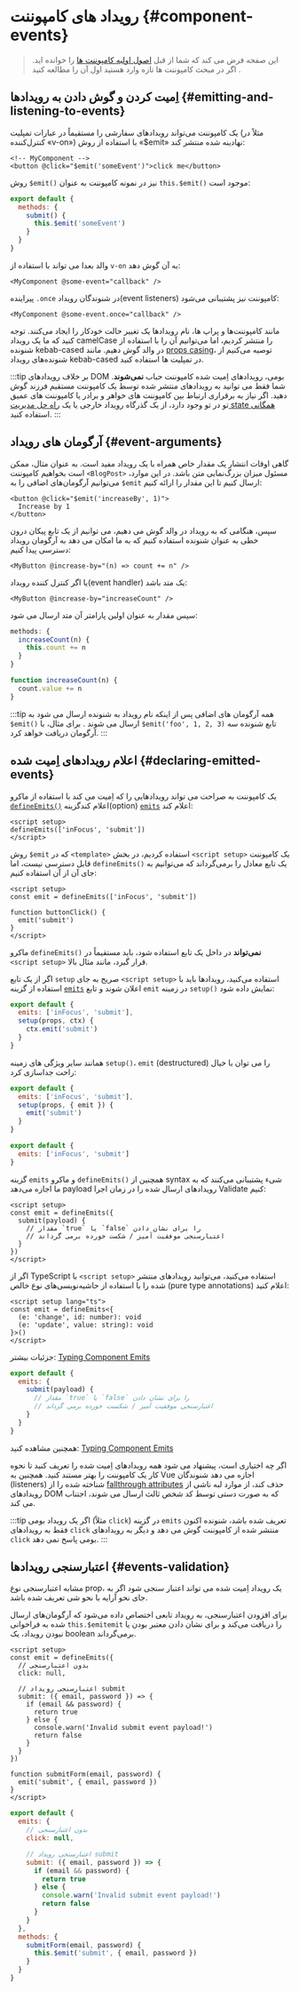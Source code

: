 <script setup>
import { onMounted } from 'vue'

if (typeof window !== 'undefined') {
  const hash = window.location.hash

  // The docs for v-model used to be part of this page. Attempt to redirect outdated links.
  if ([
    '#usage-with-v-model',
    '#v-model-arguments',
    '#multiple-v-model-bindings',
    '#handling-v-model-modifiers'
  ].includes(hash)) {
    onMounted(() => {
      window.location = './v-model.html' + hash
    })
  }
}
</script>
# رویداد های کامپوننت {#component-events}

> این صفحه فرض می کند که شما از قبل [اصول اولیه کامپوننت ها](/guide/essentials/component-basics) را خوانده اید. اگر در مبحث کامپوننت ها تازه وارد هستید اول آن را مطالعه کنید .

<div class="options-api">
  <VueSchoolLink href="https://vueschool.io/lessons/defining-custom-events-emits" title="Free Vue.js Lesson on Defining Custom Events"/>
</div>

## اِمیت کردن و گوش دادن به رویدادها {#emitting-and-listening-to-events}

یک کامپوننت می‌تواند رویدادهای سفارشی را مستقیماً در عبارات تمپلیت (مثلاً در کنترل‌کننده «v-on») با استفاده از روش «$emit» نهادینه شده منتشر کند:

```vue-html
<!-- MyComponent -->
<button @click="$emit('someEvent')">click me</button>
```

<div class="options-api">

روش `$emit()` نیز در نمونه کامپوننت به عنوان `this.$emit()` موجود است:

```js
export default {
  methods: {
    submit() {
      this.$emit('someEvent')
    }
  }
}
```

</div>

والد بعدا می تواند با استفاده از `v-on` به آن گوش دهد:
```vue-html
<MyComponent @some-event="callback" />
```

پیراینده `.once` در شنوندگان رویداد(event listeners) کامپوننت نیز پشتیبانی می‌شود:

```vue-html
<MyComponent @some-event.once="callback" />
```

مانند کامپوننت‌ها و پراپ ها، نام رویدادها یک تغییر حالت خودکار را ایجاد می‌کنند. توجه کنید که ما یک رویداد camelCase را منتشر کردیم، اما می‌توانیم آن را با استفاده از شنونده kebab-cased در والد گوش دهیم. مانند [props casing](/guide/components/props#prop-name-casing)، توصیه می‌کنیم از شنونده‌های رویداد kebab-cased در تمپلیت ها استفاده کنید.

:::tip
بر خلاف رویدادهای DOM بومی، رویدادهای اِمیت شده کامپوننت حباب **نمی‌شوند**. شما فقط می توانید به رویدادهای منتشر شده توسط یک کامپوننت مستقیم فرزند گوش دهید. اگر نیاز به برقراری ارتباط بین کامپوننت های خواهر و برادر یا کامپوننت های عمیق تو در تو وجود دارد، از یک گذرگاه رویداد خارجی یا یک [راه حل مدیریت state همگانی](/guide/scaling-up/state-management) استفاده کنید.
:::

## آرگومان های رویداد {#event-arguments}

گاهی اوقات انتشار یک مقدار خاص همراه با یک رویداد مفید است. به عنوان مثال، ممکن است بخواهیم کامپوننت `<BlogPost>` مسئول میزان بزرگ‌نمایی متن باشد. در این موارد، می‌توانیم آرگومان‌های اضافی را به `$emit` ارسال کنیم تا این مقدار را ارائه کنیم:

```vue-html
<button @click="$emit('increaseBy', 1)">
  Increase by 1
</button>
```

سپس، هنگامی که به رویداد در والد گوش می دهیم، می توانیم از یک تابع پیکان درون خطی به عنوان شنونده استفاده کنیم که به ما امکان می دهد به آرگومان رویداد دسترسی پیدا کنیم:

```vue-html
<MyButton @increase-by="(n) => count += n" />
```

یا اگر کنترل کننده رویداد(event handler) یک متد باشد:

```vue-html
<MyButton @increase-by="increaseCount" />
```

سپس مقدار به عنوان اولین پارامتر آن متد ارسال می شود:

<div class="options-api">

```js
methods: {
  increaseCount(n) {
    this.count += n
  }
}
```

</div>
<div class="composition-api">

```js
function increaseCount(n) {
  count.value += n
}
```

</div>

:::tip
همه آرگومان های اضافی پس از اینکه نام رویداد به شنونده ارسال می شود به `$emit()` ارسال می شوند . برای مثال، با `$emit('foo', 1, 2, 3)` تابع شنونده سه آرگومان دریافت خواهد کرد.
:::

## اعلام رویدادهای اِمیت شده {#declaring-emitted-events}

یک کامپوننت به صراحت می تواند رویدادهایی را که اِمیت می کند با استفاده از  <span class="composition-api">ماکرو [`defineEmits()`](/api/sfc-script-setup#defineprops-defineemits) اعلام کند</span><span class="options-api">گزینه(option) [`emits`](/api/options-state#emits) اعلام کند</span>:

<div class="composition-api">

```vue
<script setup>
defineEmits(['inFocus', 'submit'])
</script>
```

روش `$emit` که در `<template>` استفاده کردیم، در بخش `<script setup>` یک کامپوننت قابل دسترسی نیست، اما `defineEmits()` یک تابع معادل را برمی‌گرداند که می‌توانیم به جای آن از آن استفاده کنیم:

```vue
<script setup>
const emit = defineEmits(['inFocus', 'submit'])

function buttonClick() {
  emit('submit')
}
</script>
```

ماکرو `defineEmits()` **نمی‌تواند** در داخل یک تابع استفاده شود، باید مستقیماً در `<script setup>` قرار گیرد، مانند مثال بالا.

اگر از یک تابع `setup` صریح به جای `<script setup>` استفاده می‌کنید، رویدادها باید با استفاده از گزینه [`emits`](/api/options-state#emits) اعلان شوند و تابع `emit` در زمینه  `setup()` نمایش داده شود:

```js
export default {
  emits: ['inFocus', 'submit'],
  setup(props, ctx) {
    ctx.emit('submit')
  }
}
```

همانند سایر ویژگی های زمینه `setup()`، `emit` (destructured) را می توان با خیال راحت جداسازی کرد:

```js
export default {
  emits: ['inFocus', 'submit'],
  setup(props, { emit }) {
    emit('submit')
  }
}
```

</div>
<div class="options-api">

```js
export default {
  emits: ['inFocus', 'submit']
}
```

</div>

گزینه `emits` و ماکرو `defineEmits()‎` همچنین از syntax شیء پشتیبانی می‌کنند که به ما اجازه می‌دهد payload رویدادهای ارسال شده را در زمان اجرا Validate کنیم:

<div class="composition-api">

```vue
<script setup>
const emit = defineEmits({
  submit(payload) {
    // مقدار `true` یا `false` را برای نشان دادن
    // اعتبارسنجی موفقیت آمیز / شکست خورده برمی گرداند
  }
})
</script>
```

اگر از TypeScript با `<script setup>` استفاده می‌کنید، می‌توانید رویدادهای منتشر شده را با استفاده از حاشیه‌نویسی‌های نوع خالص (pure type annotations) اعلام کنید:

```vue
<script setup lang="ts">
const emit = defineEmits<{
  (e: 'change', id: number): void
  (e: 'update', value: string): void
}>()
</script>
```

جزئیات بیشتر: [Typing Component Emits](/guide/typescript/composition-api#typing-component-emits) <sup class="vt-badge ts" />



</div>
<div class="options-api">

```js
export default {
  emits: {
    submit(payload) {
      // مقدار `true` یا `false` را برای نشان دادن
      // اعتبارسنجی موفقیت آمیز / شکست خورده برمی گرداند
    }
  }
}
```

همچنین مشاهده کنید: [Typing Component Emits](/guide/typescript/options-api#typing-component-emits) <sup class="vt-badge ts" />

</div>

اگر چه اختیاری است، پیشنهاد می شود همه رویدادهای اِمیت شده را تعریف کنید تا نحوه کار یک کامپوننت را بهتر مستند کنید. همچنین به Vue اجازه می دهد شنوندگان (listeners) شناخته شده را از [fallthrough attributes](/guide/components/attrs#v-on-listener-inheritance) حذف کند، از موارد لبه ناشی از رویدادهای DOM که به صورت دستی توسط کد شخص ثالث ارسال می شوند، اجتناب می کند.

:::tip
اگر یک رویداد بومی (مثلاً `click`) در گزینه `emits` تعریف شده باشد، شنونده اکنون فقط به رویدادهای `click` منتشر شده از کامپوننت گوش می دهد و دیگر به رویدادهای `click` بومی پاسخ نمی دهد.
:::

## اعتبارسنجی رویدادها {#events-validation}

مشابه اعتبارسنجی نوع prop، یک رویداد اِمیت شده می تواند اعتبار سنجی شود اگر به جای نحو آرایه با نحو شی تعریف شده باشد.

برای افزودن اعتبارسنجی، به رویداد تابعی اختصاص داده می‌شود که آرگومان‌های ارسال شده به فراخوانی <span class="options-api">`this.$emit`</span><span class="composition-api">`emit`</span> را دریافت می‌کند و برای نشان دادن معتبر بودن یا نبودن رویداد، یک boolean برمی‌گرداند.

<div class="composition-api">

```vue
<script setup>
const emit = defineEmits({
  // بدون اعتبارسنجی
  click: null,

  // اعتبارسنجی رویداد submit
  submit: ({ email, password }) => {
    if (email && password) {
      return true
    } else {
      console.warn('Invalid submit event payload!')
      return false
    }
  }
})

function submitForm(email, password) {
  emit('submit', { email, password })
}
</script>
```

</div>
<div class="options-api">

```js
export default {
  emits: {
    // بدون اعتبارسنجی
    click: null,

    // اعتبارسنجی رویداد submit
    submit: ({ email, password }) => {
      if (email && password) {
        return true
      } else {
        console.warn('Invalid submit event payload!')
        return false
      }
    }
  },
  methods: {
    submitForm(email, password) {
      this.$emit('submit', { email, password })
    }
  }
}
```

</div>
